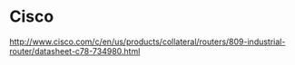 # Cisco


http://www.cisco.com/c/en/us/products/collateral/routers/809-industrial-router/datasheet-c78-734980.html
